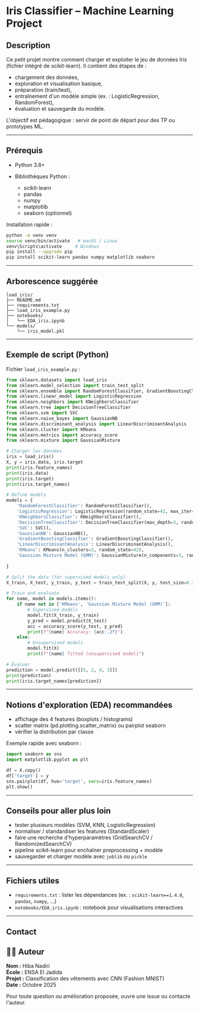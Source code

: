 # Iris Classifier – Machine Learning Project

## Description

Ce petit projet montre comment charger et exploiter le jeu de données Iris (fichier intégré de scikit-learn). Il contient des étapes de :

* chargement des données,
* exploration et visualisation basique,
* préparation (train/test),
* entraînement d'un modèle simple (ex. : LogisticRegression, RandomForest),
* évaluation et sauvegarde du modèle.

L'objectif est pédagogique : servir de point de départ pour des TP ou prototypes ML.

---

## Prérequis

* Python 3.8+
* Bibliothèques Python :

  * scikit-learn
  * pandas
  * numpy
  * matplotlib
  * seaborn (optionnel)

Installation rapide :

```bash
python -m venv venv
source venv/bin/activate   # macOS / Linux
venv\Scripts\activate     # Windows
pip install --upgrade pip
pip install scikit-learn pandas numpy matplotlib seaborn
```

---

## Arborescence suggérée

```
load_iris/
├── README.md
├── requirements.txt
├── load_iris_example.py
├── notebooks/
│   └── EDA_iris.ipynb
└── models/
    └── iris_model.pkl
```

---

## Exemple de script (Python)

Fichier `load_iris_example.py` :

```python
from sklearn.datasets import load_iris
from sklearn.model_selection import train_test_split
from sklearn.ensemble import RandomForestClassifier, GradientBoostingClassifier
from sklearn.linear_model import LogisticRegression
from sklearn.neighbors import KNeighborsClassifier
from sklearn.tree import DecisionTreeClassifier
from sklearn.svm import SVC
from sklearn.naive_bayes import GaussianNB
from sklearn.discriminant_analysis import LinearDiscriminantAnalysis
from sklearn.cluster import KMeans
from sklearn.metrics import accuracy_score
from sklearn.mixture import GaussianMixture

# Charger les données
iris = load_iris()
X, y = iris.data, iris.target
print(iris.feature_names)
print(iris.data)
print(iris.target)
print(iris.target_names)

# Define models
models = {
    'RandomForestClassifier': RandomForestClassifier(),
    'LogisticRegression': LogisticRegression(random_state=42, max_iter=200),
    'KNeighborsClassifier': KNeighborsClassifier(),
    'DecisionTreeClassifier': DecisionTreeClassifier(max_depth=3, random_state=42),
    'SVC': SVC(),
    'GaussianNB': GaussianNB(),
    'GradientBoostingClassifier': GradientBoostingClassifier(),
    'LinearDiscriminantAnalysis': LinearDiscriminantAnalysis(),
    'KMeans': KMeans(n_clusters=3, random_state=42),
    'Gaussian Mixture Model (GMM)': GaussianMixture(n_components=3, random_state=42)
    
}

# Split the data (for supervised models only)
X_train, X_test, y_train, y_test = train_test_split(X, y, test_size=0.3, random_state=42)

# Train and evaluate
for name, model in models.items():
    if name not in ['KMeans', 'Gaussian Mixture Model (GMM)']:
        # Supervised models
        model.fit(X_train, y_train)
        y_pred = model.predict(X_test)
        acc = accuracy_score(y_test, y_pred)
        print(f"{name} Accuracy: {acc:.2f}")
    else:
        # Unsupervised models
        model.fit(X)
        print(f"{name} fitted (unsupervised model)")

# Évaluer
prediction = model.predict([[5, 2, 4, 3]])
print(prediction)
print(iris.target_names[prediction])
```

---

## Notions d'exploration (EDA) recommandées

* affichage des 4 features (boxplots / histograms)
* scatter matrix (pd.plotting.scatter_matrix) ou pairplot seaborn
* vérifier la distribution par classe

Exemple rapide avec seaborn :

```python
import seaborn as sns
import matplotlib.pyplot as plt

df = X.copy()
df['target'] = y
sns.pairplot(df, hue='target', vars=iris.feature_names)
plt.show()
```

---

## Conseils pour aller plus loin

* tester plusieurs modèles (SVM, KNN, LogisticRegression)
* normaliser / standardiser les features (StandardScaler)
* faire une recherche d'hyperparamètres (GridSearchCV / RandomizedSearchCV)
* pipeline scikit-learn pour enchaîner preprocessing + modèle
* sauvegarder et charger modèle avec `joblib` ou `pickle`

---

## Fichiers utiles

* `requirements.txt` : lister les dépendances (ex. : `scikit-learn==1.4.0`, `pandas`, `numpy`, ...)
* `notebooks/EDA_iris.ipynb` : notebook pour visualisations interactives

---

## Contact
## 👩‍💻 Auteur
**Nom :** Hiba Nadiri  
**École :** ENSA El Jadida  
**Projet :** Classification des vêtements avec CNN (Fashion MNIST)  
**Date :** Octobre 2025

Pour toute question ou amélioration proposée, ouvre une issue ou contacte l'auteur.

